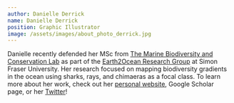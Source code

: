 ```yaml
---
author: Danielle Derrick
name: Danielle Derrick
position: Graphic Illustrator
image: /assets/images/about_photo_derrick.jpg
---
```


Danielle recently defended her MSc from <a href="http://www.dulvy.com/" target="_blank">The Marine Biodiversity and Conservation Lab</a> as part of the <a href="https://earthtooceansfu.ca/" target="_blank">Earth2Ocean Research Group</a> at Simon Fraser University. Her research focused on mapping biodiversity gradients in the ocean using sharks, rays, and chimaeras as a focal class. To learn more about her work, check out her <a href="https://daniellehderrick.weebly.com/" target="_blank">personal website</a>, Google Scholar page, or her <a href="https://twitter.com/DaniDogfish" target="_blank">Twitter</a>! 
